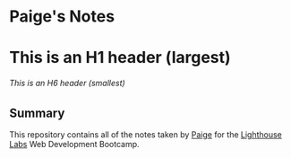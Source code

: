 # Paige's Notes
# This is an H1 header (largest)
###### This is an H6 header (smallest)
## Summary
This repository contains all of the notes taken by [Paige](https://github.com/paigenelmes) for the [Lighthouse Labs](https://www.lighthouselabs.ca/) Web Development Bootcamp.